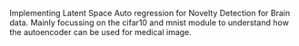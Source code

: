 Implementing Latent Space Auto regression for Novelty Detection for Brain data. Mainly focussing on the cifar10 and mnist module to understand how the autoencoder can be
used for medical image. 
